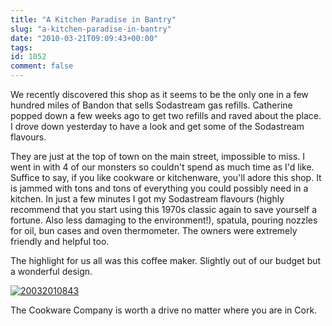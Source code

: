 ```yaml
---
title: "A Kitchen Paradise in Bantry"
slug: "a-kitchen-paradise-in-bantry"
date: "2010-03-21T09:09:43+00:00"
tags:
id: 1052
comment: false
---
```


We recently discovered this shop as it seems to be the only one in a few hundred miles of Bandon that sells Sodastream gas refills. Catherine popped down a few weeks ago to get two refills and raved about the place. I drove down yesterday to have a look and get some of the Sodastream flavours.

They are just at the top of town on the main street, impossible to miss. I went in with 4 of our monsters so couldn't spend as much time as I'd like. Suffice to say, if you like cookware or kitchenware, you'll adore this shop. It is jammed with tons and tons of everything you could possibly need in a kitchen. In just a few minutes I got my Sodastream flavours (highly recommend that you start using this 1970s classic again to save yourself a fortune. Also less damaging to the environment!), spatula, pouring nozzles for oil, bun cases and oven thermometer. The owners were extremely friendly and helpful too.

The highlight for us all was this coffee maker. Slightly out of our budget but a wonderful design.

[![](https://conoroneill.com.s3.amazonaws.com/wp-content/uploads/2010/03/20032010843-300x225.jpg "20032010843")](https://conoroneill.com.s3.amazonaws.com/wp-content/uploads/2010/03/20032010843.jpg)

The Cookware Company is worth a drive no matter where you are in Cork.
